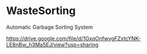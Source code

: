 # WasteSorting
Automatic Garbage Sorting System

https://drive.google.com/file/d/1GxqOnfwvgFZxtcYNK-LE8nBw_h3Ma5EJ/view?usp=sharing
